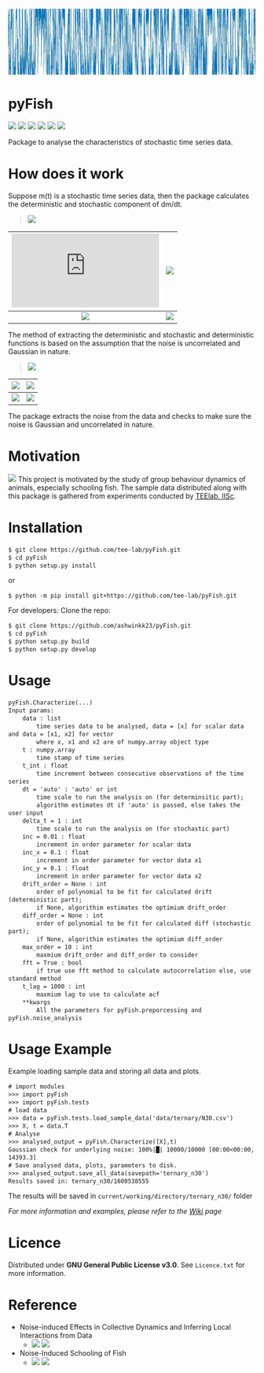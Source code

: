 
![Characterizing Noise](https://raw.githubusercontent.com/ashwinkk23/Characterizing_noise/master/.fig.jpg)
# pyFish
![](https://img.shields.io/badge/numpy-1.19.1-green)    ![](https://img.shields.io/badge/scipy-1.5.2-blue) ![](https://img.shields.io/badge/statsmodels-0.11.1-yellow) ![](https://img.shields.io/badge/matplotlib-3.2.2-red) ![](https://img.shields.io/badge/tqdm-4.48.2-lightgrey)  ![](https://img.shields.io/badge/seaborm-0.10.1-orange)

Package to analyse the characteristics of stochastic time series data.

# How does it work
Suppose m(t) is a stochastic time series data, then the package calculates the deterministic and stochastic component of dm/dt.

>![](https://latex.codecogs.com/gif.latex?\frac{dm}{dt}=f(m)+g(m)\eta(t))

![](https://latex.codecogs.com/gif.latex?f(m))          |  ![](https://latex.codecogs.com/gif.latex?g(m)\eta(t))
:-------------------------:|:-------------------------:
![](https://github.com/ashwinkk23/pyFish/blob/master/notebooks/imgs/deterministic.png?raw=true)  |  ![](https://github.com/ashwinkk23/pyFish/blob/master/notebooks/imgs/stochastic.png?raw=True)


The method of extracting the deterministic and stochastic and deterministic functions is based on the assumption that the noise is uncorrelated and Gaussian in nature.
 > ![]( https://latex.codecogs.com/gif.latex?<\eta(t)>=0;<\eta(t)\eta(t')>=\delta(t-t'))
 > 
![](https://latex.codecogs.com/gif.latex?\<eta(t)>=0)          |  ![](https://latex.codecogs.com/gif.latex?<\eta(t)\eta(t')>=\delta(t-t'))
:-------------------------:|:-------------------------:
![](https://github.com/ashwinkk23/pyFish/blob/master/notebooks/imgs/Test_of_hypothesis.png?raw=true)  |  ![](https://github.com/ashwinkk23/pyFish/blob/master/notebooks/imgs/Noise_ACF.png?raw=true)


The package extracts the noise from the data and checks to make sure the noise is Gaussian and uncorrelated in nature. 


# Motivation
![](https://teelabiisc.files.wordpress.com/2019/03/cropped-fish-7.jpg)
This project is motivated by the study of group behaviour dynamics of animals, especially schooling fish.
The sample data distributed along with this package is gathered from experiments conducted by [TEElab, IISc](https://teelabiisc.wordpress.com/).

# Installation


    $ git clone https://github.com/tee-lab/pyFish.git
    $ cd pyFish
    $ python setup.py install
or

    $ python -m pip install git+https://github.com/tee-lab/pyFish.git

For developers:
Clone the repo:

    $ git clone https://github.com/ashwinkk23/pyFish.git
    $ cd pyFish
    $ python setup.py build
    $ python setup.py develop
# Usage

    pyFish.Characterize(...)
    Input params:
		data : list
			time series data to be analysed, data = [x] for scalar data and data = [x1, x2] for vector
			where x, x1 and x2 are of numpy.array object type
		t : numpy.array
			time stamp of time series
		t_int : float
			time increment between consecutive observations of the time series
		dt = 'auto' : 'auto' or int
			time scale to run the analysis on (for determinsitic part);
			algorithm estimates dt if 'auto' is passed, else takes the user input
		delta_t = 1 : int
			time scale to run the analysis on (for stochastic part)
		inc = 0.01 : float
			increment in order parameter for scalar data
		inc_x = 0.1 : float
			increment in order parameter for vector data x1
		inc_y = 0.1 : float
			increment in order parameter for vector data x2
		drift_order = None : int
			order of polynomial to be fit for calculated drift (deterministic part);
			if None, algorithim estimates the optimium drift_order
		diff_order = None : int
			order of polynomial to be fit for calculated diff (stochastic part);
			if None, algorithim estimates the optimium diff_order
		max_order = 10 : int
			maxmium drift_order and diff_order to consider
		fft = True : bool
			if true use fft method to calculate autocorrelation else, use standard method
		t_lag = 1000 : int
			maxmium lag to use to calculate acf
		**kwargs 
			All the parameters for pyFish.preporcessing and pyFish.noise_analysis


# Usage Example
Example loading sample data and storing all data and plots.

    # import modules
    >>> import pyFish
    >>> import pyFish.tests
    # load data
    >>> data = pyFish.tests.load_sample_data('data/ternary/N30.csv')
    >>> X, t = data.T
    # Analyse
    >>> analysed_output = pyFish.Characterize([X],t)
    Gaussian check for underlying noise: 100%|█| 10000/10000 [00:00<00:00, 14393.3]
    # Save analysed data, plots, parameters to disk.
    >>> analysed_output.save_all_data(savepath='ternary_n30')
    Results saved in: ternary_n30/1600538555
   
The results will be saved in ``current/working/directory/ternary_n30/`` folder

   *For more information and examples, please refer to the [Wiki](https://github.com/tee-lab/pyFish/wiki) page*

# Licence
Distributed under **GNU General Public License v3.0**. See `Licence.txt` for more information.

# Reference
* Noise-induced Effects in Collective Dynamics and Inferring Local Interactions from Data
  - [![](https://img.shields.io/badge/Preprint-arxiv-red)](https://arxiv.org/abs/1911.09376) [![](https://img.shields.io/badge/Characterizing_Noise-github-blue)](https://github.com/tee-lab/Characterizing_noise)
* Noise-Induced Schooling of Fish 
	- [![](https://img.shields.io/badge/Preprint-arxiv-red)](https://arxiv.org/abs/1903.12132) [![](https://img.shields.io/badge/schooling_fish-github-blue)](https://github.com/tee-lab/schooling_fish) 
